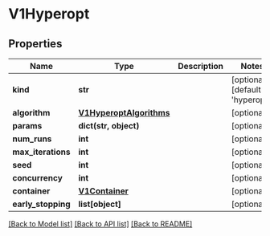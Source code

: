 # V1Hyperopt

## Properties
Name | Type | Description | Notes
------------ | ------------- | ------------- | -------------
**kind** | **str** |  | [optional] [default to 'hyperopt']
**algorithm** | [**V1HyperoptAlgorithms**](V1HyperoptAlgorithms.md) |  | [optional] 
**params** | **dict(str, object)** |  | [optional] 
**num_runs** | **int** |  | [optional] 
**max_iterations** | **int** |  | [optional] 
**seed** | **int** |  | [optional] 
**concurrency** | **int** |  | [optional] 
**container** | [**V1Container**](V1Container.md) |  | [optional] 
**early_stopping** | **list[object]** |  | [optional] 

[[Back to Model list]](../README.md#documentation-for-models) [[Back to API list]](../README.md#documentation-for-api-endpoints) [[Back to README]](../README.md)


